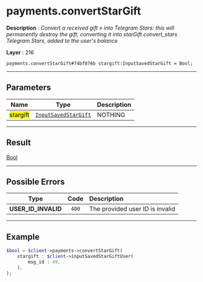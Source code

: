 # payments.convertStarGift

**Description** : *Convert a received gift &raquo; into Telegram Stars: this will permanently destroy the gift, converting it into starGift\.convert\_stars Telegram Stars, added to the user&#039;s balance*

**Layer** : 216

```tl
payments.convertStarGift#74bf076b stargift:InputSavedStarGift = Bool;
```

---

## Parameters

| Name | Type | Description |
| :---: | :---: | :--- |
| <mark>stargift</mark> | [`InputSavedStarGift`](type/InputSavedStarGift) | NOTHING |

---

## Result

[Bool](type/Bool)

---

## Possible Errors

| Type | Code | Description |
| :---: | :---: | :--- |
| **USER_ID_INVALID** | `400` | The provided user ID is invalid |

---

## Example

```php
$bool = $client->payments->convertStarGift(
	stargift : $client->inputSavedStarGiftUser(
		msg_id : 49,
	),
);
```